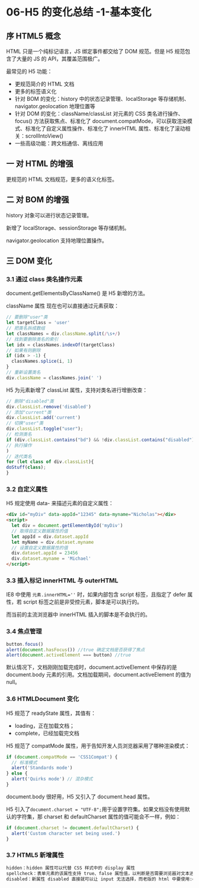 # 06-H5 的变化总结 -1-基本变化

## 序 HTML5 概念

HTML 只是一个纯标记语言，JS 绑定事件都交给了 DOM 规范。但是 H5 规范包含了大量的 JS 的 API，其覆盖范围极广。

最常见的 H5 功能：

- 更规范简介的 HTML 文档
- 更多的标签语义化
- 针对 BOM 的变化：history 中的状态记录管理、localStorage 等存储机制、navigator.geolocation 地理位置等
- 针对 DOM 的变化：className/classList 对元素的 CSS 类名进行操作、focus() 方法获取焦点、标准化了 document.compatMode，可以获取渲染模式、标准化了自定义属性操作、标准化了 innerHTML 属性、标准化了滚动相关：scrollIntoView()
- 一些高级功能：跨文档通信、离线应用

## 一 对 HTML 的增强

更规范的 HTML 文档规范，更多的语义化标签。

## 二 对 BOM 的增强

history 对象可以进行状态记录管理。

新增了 localStorage、sessionStorage 等存储机制。

navigator.geolocation 支持地理位置操作。

## 三 DOM 变化

### 3.1 通过 class 类名操作元素

document.getElementsByClassName() 是 H5 新增的方法。

className 属性 现在也可以直接通过元素获取：

```js
// 要删除"user"类
let targetClass = 'user'
// 把类名拆成数组
let classNames = div.className.split(/\s+/)
// 找到要删除类名的索引
let idx = classNames.indexOf(targetClass)
// 如果有则删除
if (idx > -1) {
  classNames.splice(i, 1)
}
// 重新设置类名
div.className = classNames.join(' ')
```

H5 为元素新增了 classList 属性，支持对类名进行增删改查：

```js
// 删除"disabled"类
div.classList.remove('disabled')
// 添加"current"类
div.classList.add('current')
// 切换"user"类
div.classList.toggle("user");
// 检测类名
if (div.classList.contains("bd") && !div.classList.contains("disabled")){
// 执行操作
)
// 迭代类名
for (let class of div.classList){
doStuff(class);
}
```

### 3.2 自定义属性

H5 规定使用 data- 来描述元素的自定义属性：

```html
<div id="myDiv" data-appId="12345" data-myname="Nicholas"></div>
<script>
  let div = document.getElementById('myDiv')
  // 取得自定义数据属性的值
  let appId = div.dataset.appId
  let myName = div.dataset.myname
  // 设置自定义数据属性的值
  div.dataset.appId = 23456
  div.dataset.myname = 'Michael'
</script>
```

### 3.3 插入标记 innerHTML 与 outerHTML

IE8 中使用 `元素.innerHTML=''` 时，如果内部包含 script 标签，且指定了 defer 属性，若 script 标签之前是非受控元素，脚本是可以执行的。

而当前的主流浏览器中 innerHTML 插入的脚本是不会执行的。

### 3.4 焦点管理

```js
button.focus()
alert(document.hasFocus()) //true 确定文档是否获得了焦点
alert(document.activeElement === button) //true
```

默认情况下，文档刚刚加载完成时，document.activeElement 中保存的是 document.body 元素的引用。文档加载期间，document.activeElement 的值为 null。

### 3.6 HTMLDocument 变化

H5 规范了 readyState 属性，其值有：

- loading，正在加载文档；
- complete，已经加载完文档

H5 规范了 compatMode 属性，用于告知开发人员浏览器采用了哪种渲染模式：

```js
if (document.compatMode == 'CSS1Compat') {
  // 标准模式
  alert('Standards mode')
} else {
  alert('Quirks mode') // 混杂模式
}
```

document.body 很好用，H5 又引入了 document.head 属性。

H5 引入了`document.charset = "UTF-8";`用于设置字符集。如果文档没有使用默认的字符集，那 charset 和 defaultCharset 属性的值可能会不一样，例如：

```js
if (document.charset != document.defaultCharset) {
  alert('Custom character set being used.')
}
```

### 3.7 HTML5 新增属性

```txt
hidden：hidden 属性可以代替 CSS 样式中的 display 属性
spellcheck：表单元素的该属性支持 true、false 属性值，以判断是否需要浏览器对文本进行校验，如：对拼错的单词进行提示。
disabled：新属性 disabled 直接就可以让 input 无法选择，而老版的 html 中要使用:disabled="disabled"
```
